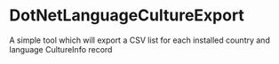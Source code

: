 # DotNetLanguageCultureExport
A simple tool which will export a CSV list for each installed country and language CultureInfo record
